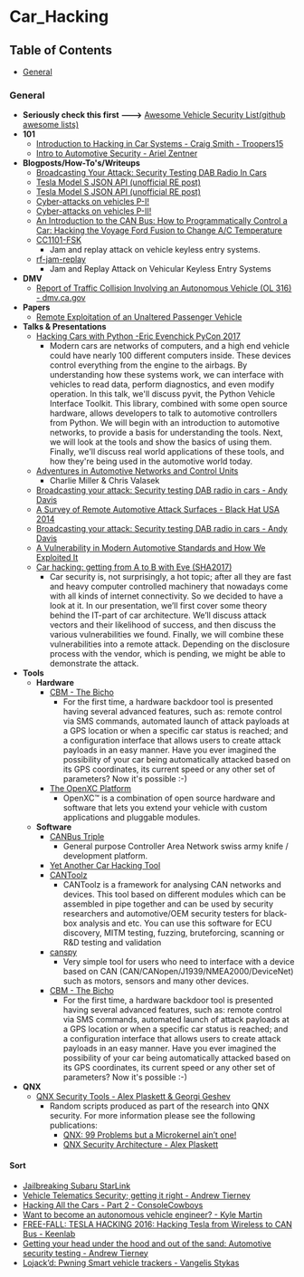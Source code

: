 # Car\_Hacking

## Table of Contents

* [General]()

### General

* **Seriously check this first ---&gt;** [Awesome Vehicle Security List\(github awesome lists\)](https://github.com/jaredthecoder/awesome-vehicle-security)
* **101**
  * [Introduction to Hacking in Car Systems - Craig Smith - Troopers15](https://www.youtube.com/watch?v=WHDkf6kpE58)
  * [Intro to Automotive Security - Ariel Zentner](https://www.youtube.com/watch?v=yAzqFhq06_E)
* **Blogposts/How-To's/Writeups**
  * [Broadcasting Your Attack: Security Testing DAB Radio In Cars](https://www.youtube.com/watch?v=ryNtz1nxmO4)
  * [Tesla Model S JSON API \(unofficial RE post\)](http://docs.timdorr.apiary.io/#reference/vehicles)
  * [Tesla Model S JSON API \(unofficial RE post\)](http://docs.timdorr.apiary.io/#reference/vehicles)
  * [Cyber-attacks on vehicles P-I!](http://dn5.ljuska.org/napadi-na-auto-sistem-1.html)
  * [Cyber-attacks on vehicles P-II!](http://dn5.ljuska.org/cyber-attacks-on-vehicles-2.html)
  * [An Introduction to the CAN Bus: How to Programmatically Control a Car: Hacking the Voyage Ford Fusion to Change A/C Temperature](https://news.voyage.auto/an-introduction-to-the-can-bus-how-to-programmatically-control-a-car-f1b18be4f377)
  * [CC1101-FSK](https://github.com/trishmapow/CC1101-FSK)
    * Jam and replay attack on vehicle keyless entry systems.
  * [rf-jam-replay](https://github.com/trishmapow/rf-jam-replay)
    * Jam and Replay Attack on Vehicular Keyless Entry Systems
* **DMV**
  * [Report of Traffic Collision Involving an Autonomous Vehicle \(OL 316\) - dmv.ca.gov](https://www.dmv.ca.gov/portal/dmv/detail/vr/autonomous/autonomousveh_ol316+)
* **Papers**
  * [Remote Exploitation of an  Unaltered Passenger Vehicle](http://illmatics.com/Remote%20Car%20Hacking.pdf)
* **Talks & Presentations**
  * [Hacking Cars with Python -Eric Evenchick PyCon 2017](https://www.youtube.com/watch?v=3bZNhMcv4Y8&app=desktop)
    * Modern cars are networks of computers, and a high end vehicle could have nearly 100 different computers inside. These devices control everything from the engine to the airbags. By understanding how these systems work, we can interface with vehicles to read data, perform diagnostics, and even modify operation.  In this talk, we'll discuss pyvit, the Python Vehicle Interface Toolkit. This library, combined with some open source hardware, allows developers to talk to automotive controllers from Python.  We will begin with an introduction to automotive networks, to provide a basis for understanding the tools. Next, we will look at the tools and show the basics of using them. Finally, we'll discuss real world applications of these tools, and how they're being used in the automotive world today.
  * [Adventures in Automotive Networks and Control Units](https://www.youtube.com/watch?v=MEYCU62yeYk&app=desktop)
    * Charlie Miller & Chris Valasek
  * [Broadcasting your attack: Security testing DAB radio in cars - Andy Davis](http://2015.ruxcon.org.au/assets/2015/slides/Broadcasting-your-attack-Security-testing-DAB-radio-in-cars.pdf)
  * [A Survey of Remote Automotive Attack Surfaces  - Black Hat USA 2014](https://www.youtube.com/watch?v=mNhFGJVq2HE)
  * [Broadcasting your attack: Security testing DAB radio in cars - Andy Davis](http://2015.ruxcon.org.au/assets/2015/slides/Broadcasting-your-attack-Security-testing-DAB-radio-in-cars.pdf)
  * [A Vulnerability in Modern Automotive Standards and How We Exploited It](https://documents.trendmicro.com/assets/A-Vulnerability-in-Modern-Automotive-Standards-and-How-We-Exploited-It.pdf)
  * [Car hacking: getting from A to B with Eve \(SHA2017\)](https://www.youtube.com/watch?v=l9760bzUN3E)
    * Car security is, not surprisingly, a hot topic; after all they are fast and heavy computer controlled machinery that nowadays come with all kinds of internet connectivity. So we decided to have a look at it. In our presentation, we’ll first cover some theory behind the IT-part of car architecture. We’ll discuss attack vectors and their likelihood of success, and then discuss the various vulnerabilities we found. Finally, we will combine these vulnerabilities into a remote attack. Depending on the disclosure process with the vendor, which is pending, we might be able to demonstrate the attack.
* **Tools**
  * **Hardware**
    * [CBM - The Bicho](https://github.com/UnaPibaGeek/CBM)
      * For the first time, a hardware backdoor tool is presented having several advanced features, such as: remote control via SMS commands, automated launch of attack payloads at a GPS location or when a specific car status is reached; and a configuration interface that allows users to create attack payloads in an easy manner. Have you ever imagined the possibility of your car being automatically attacked based on its GPS coordinates, its current speed or any other set of parameters? Now it's possible :-\)
    * [The OpenXC Platform](http://openxcplatform.com/)
      * OpenXC™ is a combination of open source hardware and software that lets you extend your vehicle with custom applications and pluggable modules.
  * **Software**
    * [CANBus Triple](https://canb.us/)
      * General purpose Controller Area Network swiss army knife / development platform.
    * [Yet Another Car Hacking Tool](https://asintsov.blogspot.ro/2016/03/yet-another-car-hacking-tool.html?m=1)
    * [CANToolz](https://github.com/eik00d/CANToolz)
      * CANToolz is a framework for analysing CAN networks and devices. This tool based on different modules which can be assembled in pipe together and can be used by security researchers and automotive/OEM security testers for black-box analysis and etc. You can use this software for ECU discovery, MITM testing, fuzzing, bruteforcing, scanning or R&D testing and validation
    * [canspy](https://github.com/manux81/canspy)
      * Very simple tool for users who need to interface with a device based on CAN \(CAN/CANopen/J1939/NMEA2000/DeviceNet\) such as motors, sensors and many other devices.
    * [CBM - The Bicho](https://github.com/UnaPibaGeek/CBM)
      * For the first time, a hardware backdoor tool is presented having several advanced features, such as: remote control via SMS commands, automated launch of attack payloads at a GPS location or when a specific car status is reached; and a configuration interface that allows users to create attack payloads in an easy manner. Have you ever imagined the possibility of your car being automatically attacked based on its GPS coordinates, its current speed or any other set of parameters? Now it's possible :-\)
* **QNX**
  * [QNX Security Tools - Alex Plaskett & Georgi Geshev](https://github.com/alexplaskett/QNXSecurity)
    * Random scripts produced as part of the research into QNX security. For more information please see the following publications:
      * [QNX: 99 Problems but a Microkernel ain’t one!](https://labs.mwrinfosecurity.com/assets/BlogFiles/mwri-qnx-troopers-99-problems-but-a-microkernel-aint-one.pdf)
      * [QNX Security Architecture - Alex Plaskett](https://labs.mwrinfosecurity.com/assets/BlogFiles/mwri-qnx-security-whitepaper-2016-03-14.pdf)

#### Sort

* [Jailbreaking Subaru StarLink](https://github.com/sgayou/subaru-starlink-research/blob/master/doc/README.md)
* [Vehicle Telematics Security; getting it right - Andrew Tierney](https://www.pentestpartners.com/security-blog/vehicle-telematics-security-getting-it-right/)
* [Hacking All the Cars - Part 2 - ConsoleCowboys](https://console-cowboys.blogspot.com/2019/04/hacking-all-cars-part-2.html)
* [Want to become an autonomous vehicle engineer? - Kyle Martin](https://becomeautonomous.com/)
* [FREE-FALL: TESLA HACKING 2016: Hacking Tesla from Wireless to CAN Bus - Keenlab](https://www.blackhat.com/docs/us-17/thursday/us-17-Nie-Free-Fall-Hacking-Tesla-From-Wireless-To-CAN-Bus.pdf)
* [Getting your head under the hood and out of the sand: Automotive security testing - Andrew Tierney](https://www.pentestpartners.com/security-blog/getting-your-head-under-the-hood-and-out-of-the-sand-automotive-security-testing/)
* [Lojack’d: Pwning Smart vehicle trackers - Vangelis Stykas](https://www.pentestpartners.com/security-blog/lojackd-pwning-smart-vehicle-trackers/)

